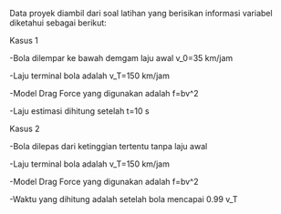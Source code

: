 Data proyek diambil dari soal latihan yang berisikan informasi variabel diketahui sebagai berikut:
	
  Kasus 1
  
  -Bola dilempar ke bawah demgam laju awal v_0=35 km/jam  
  
  -Laju terminal bola adalah v_T=150 km/jam
  
  -Model Drag Force yang digunakan adalah f=bv^2  
  
  -Laju estimasi dihitung setelah  t=10 s
	
  Kasus 2 
  
  -Bola dilepas dari ketinggian tertentu tanpa laju awal 
  
  -Laju terminal bola adalah v_T=150 km/jam  
  
  -Model Drag Force yang digunakan adalah f=bv^2  
  
  -Waktu yang dihitung adalah setelah bola mencapai 0.99 v_T
